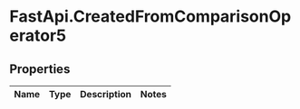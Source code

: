 # FastApi.CreatedFromComparisonOperator5

## Properties
Name | Type | Description | Notes
------------ | ------------- | ------------- | -------------
